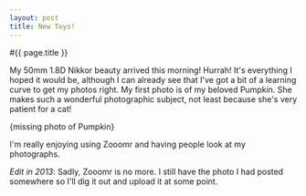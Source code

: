 ```yaml
---
layout: post
title: New Toys!
---
```


#{{ page.title }}

My 50mm 1.8D Nikkor beauty arrived this morning! Hurrah! It's everything I hoped it would be, although I can already see that I've got a bit of a learning curve to get my photos right. My first photo is of my beloved Pumpkin. She makes such a wonderful photographic subject, not least because she's very patient for a cat!

{missing photo of Pumpkin}

I'm really enjoying using Zooomr and having people look at my photographs.

*Edit in 2013*: Sadly, Zooomr is no more. I still have the photo I had posted somewhere so I'll dig it out and upload it at some point.